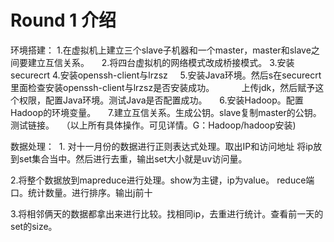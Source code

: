 # Round 1 介绍
环境搭建：
      1.在虚拟机上建立三个slave子机器和一个master，master和slave之间要建立互信关系。
      2.将四台虚拟机的网络模式改成桥接模式。
      3.安装securecrt
      4.安装openssh-client与lrzsz
      5.安装Java环境。然后s在securecrt里面检查安装openssh-client与lrzsz是否安装成功。
            上传jdk，然后赋予这个权限，配置Java环境。测试Java是否配置成功。
      6.安装Hadoop。配置Hadoop的环境变量。
      7.建立互信关系。生成公钥。slave复制master的公钥。测试链接。
   （以上所有具体操作。可见详情。G：Hadoop/hadoop安装)
 
 数据处理：
  1.  对十一月份的数据进行正则表达式处理。取出IP和访问地址
      将ip放到set集合当中。然后进行去重，输出set大小就是uv访问量。
  
  
  2.将整个数据放到mapreduce进行处理。show为主键，ip为value。
  reduce端口。统计数量。进行排序。输出j前十
  
  3.将相邻俩天的数据都拿出来进行比较。找相同ip，去重进行统计。查看前一天的set的size。

